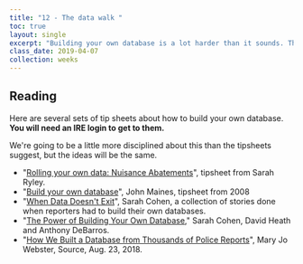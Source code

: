 ```yaml
---
title: "12 - The data walk "
toc: true
layout: single
excerpt: "Building your own database is a lot harder than it sounds. That's why we've saved it for later. This week you'll design and create a database by walking around."
class_date: 2019-04-07
collection: weeks
---
```


## Reading

Here are several sets of tip sheets about how to build your own database. **You will need an IRE login to get to them.**

We're going to be a little more disciplined about this than the tipsheets suggest, but the ideas will be the same.

* "[Rolling your own data: Nuisance Abatements](https://ire.org/resource-center/tipsheets/4840/)", tipsheet from Sarah Ryley.
* "[Build your own database](https://ire.org/resource-center/tipsheets/3060/)", John Maines, tipsheet from 2008
* "[When Data Doesn't Exit](https://ire.org/resource-center/tipsheets/4055/)", Sarah Cohen, a collection of stories done when reporters had to build their own databases.
* "[The Power of Building Your Own Database](https://ire.org/resource-center/tipsheets/1598/)," Sarah Cohen, David Heath and Anthony DeBarros.
* "[How We Built a Database from Thousands of Police Reports](https://source.opennews.org/articles/how-we-built-database-thousands-police-reports/)", Mary Jo Webster, Source, Aug. 23, 2018.

